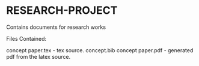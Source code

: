 # RESEARCH-PROJECT
Contains documents for research works

Files Contained:

concept paper.tex - tex source.
concept.bib
concept paper.pdf - generated pdf from the latex source.


